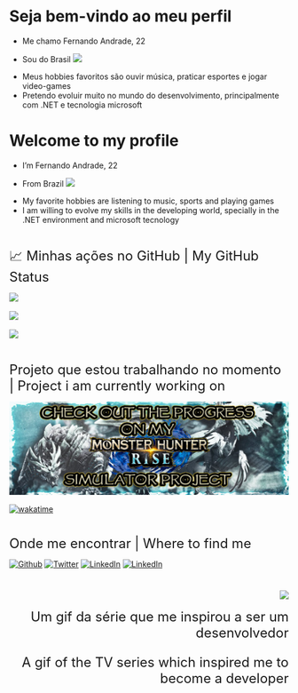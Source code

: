 # Seja bem-vindo ao meu perfil

- Me chamo Fernando Andrade, 22
- <p align="left"> Sou do Brasil <img src="https://upload.wikimedia.org/wikipedia/commons/thumb/4/4a/Brazilian_flag_icon_round.svg/1200px-Brazilian_flag_icon_round.svg.png" width="14"/>
- Meus hobbies favoritos são ouvir música, praticar esportes e jogar video-games
- Pretendo evoluir muito no mundo do desenvolvimento, principalmente com .NET e tecnologia microsoft

# Welcome to my profile

- I’m Fernando Andrade, 22
- <p align="left"> From Brazil <img src="https://upload.wikimedia.org/wikipedia/commons/thumb/4/4a/Brazilian_flag_icon_round.svg/1200px-Brazilian_flag_icon_round.svg.png" width="14"/>
- My favorite hobbies are listening to music, sports and playing games
- I am willing to evolve my skills in the developing world, specially in the .NET environment and microsoft tecnology

#

<font size = "5">📈 Minhas ações no GitHub | My GitHub Status</font>

<p align="left"> <img src="https://github-readme-stats.vercel.app/api?username=andradevfernando&show_icons=true&theme=gotham&layout=compact"/>
<p align="left"> <img src="https://github-readme-stats.vercel.app/api/top-langs/?username=andradevfernando&show_icons=true&theme=gotham&layout=compact"/>
<p align="left"> <img src="https://github-readme-stats.vercel.app/api/wakatime?username=andradevfernando&theme=gotham&layout=compact"/>

#

<font size = "5">Projeto que estou trabalhando no momento | Project i am currently working on</font>

<a href="https://github.com/andradevfernando/RPG-PROJECT" target="_blank"><img alt="Github" src="images\mhrise.png" /></a>

[![wakatime](https://wakatime.com/badge/user/9fbae58c-c16c-4cdc-ae82-8285f6392233/project/87e4dd91-0e6c-410b-aef7-835d10e6f88f.svg)](https://wakatime.com/badge/user/9fbae58c-c16c-4cdc-ae82-8285f6392233/project/87e4dd91-0e6c-410b-aef7-835d10e6f88f)

#

<font size = "5">Onde me encontrar | Where to find me </font>

<p>
<a href="https://github.com/andradevfernando" target="_blank"><img alt="Github" src="https://img.shields.io/badge/GitHub-%2312100E.svg?&style=for-the-badge&logo=Github&logoColor=white" /></a>  <!-- GitHub Button -->
<a href="https://twitter.com/Beryan0" target="_blank"><img alt="Twitter" src="https://img.shields.io/badge/twitter-%231DA1F2.svg?&style=for-the-badge&logo=twitter&logoColor=white" /></a> <!-- Twitter Button -->
<a href="https://www.linkedin.com/in/andradevfernando" target="_blank"><img alt="LinkedIn" src="https://img.shields.io/badge/linkedin-%230077B5.svg?&style=for-the-badge&logo=linkedin&logoColor=white" /></a> <!-- LinkedIn Button -->
 <a href="mailto:andradevfernando@gmail.com" target="_blank"><img alt="LinkedIn" src="https://img.shields.io/badge/Gmail-D14836?style=for-the-badge&logo=gmail&logoColor=white" /> </a> <!-- Gmail Button -->
</p>

#

<p align="right">
<img src="https://mir-s3-cdn-cf.behance.net/project_modules/disp/6d91d043569585.57f44be46ac93.gif"/>
</p>

<p align ="right"><font size="+2">Um gif da série que me inspirou a ser um desenvolvedor</p>
<p align ="right">A gif of the TV series which inspired me to become a developer</p></font>
